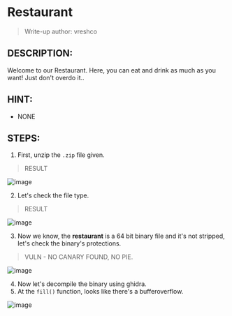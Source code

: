 # Restaurant
> Write-up author: vreshco
## DESCRIPTION:
Welcome to our Restaurant. Here, you can eat and drink as much as you want! Just don't overdo it..
## HINT:
- NONE
## STEPS:
1. First, unzip the `.zip` file given.

> RESULT

![image](https://user-images.githubusercontent.com/70703371/218115116-506eedf0-2fd5-4456-821b-2e840a5b4910.png)


2. Let's check the file type.

> RESULT

![image](https://user-images.githubusercontent.com/70703371/218115265-0417d28f-2401-4961-a53b-0b84149e075c.png)


3. Now we know, the **restaurant** is a 64 bit binary file and it's not stripped, let's check the binary's protections.

> VULN - NO CANARY FOUND, NO PIE.

![image](https://user-images.githubusercontent.com/70703371/218116059-7fc94767-9177-42f5-b2cd-66e4deba8b90.png)


4. Now let's decompile the binary using ghidra.
5. At the `fill()` function, looks like there's a bufferoverflow.

![image](https://user-images.githubusercontent.com/70703371/218119145-7fe380f3-fbfb-44a0-9c7f-876f5c90b093.png)



